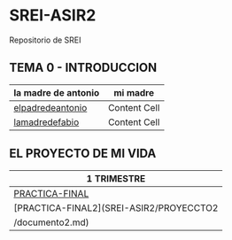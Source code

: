 # SREI-ASIR2
Repositorio de SREI
## TEMA 0 - INTRODUCCION
| la madre de antonio  | mi madre |
| ------------- | ------------- |
| [elpadredeantonio]()  | Content Cell  |
|  [lamadredefabio]()  | Content Cell  |


## EL PROYECTO DE MI VIDA
| 1 TRIMESTRE  |  
| ------------- | 
| [PRACTICA-FINAL](Proyecto_1TRIM/Documetacion.md)  | 
| [PRACTICA-FINAL2](SREI-ASIR2/PROYECCTO2
/documento2.md)  | 
